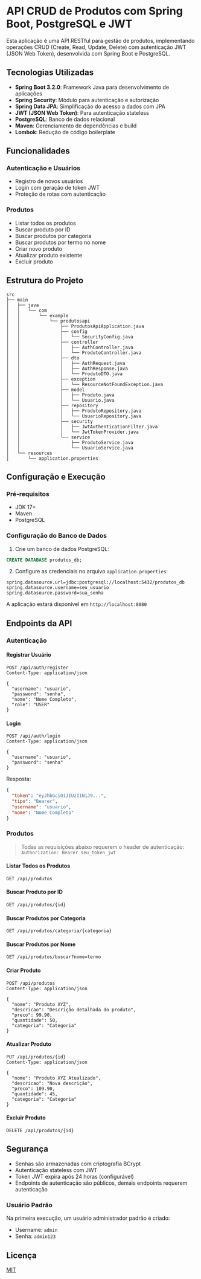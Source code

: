 # API CRUD de Produtos com Spring Boot, PostgreSQL e JWT

Esta aplicação é uma API RESTful para gestão de produtos, implementando operações CRUD (Create, Read, Update, Delete) com autenticação JWT (JSON Web Token), desenvolvida com Spring Boot e PostgreSQL.

## Tecnologias Utilizadas

- **Spring Boot 3.2.0**: Framework Java para desenvolvimento de aplicações
- **Spring Security**: Módulo para autenticação e autorização
- **Spring Data JPA**: Simplificação do acesso a dados com JPA
- **JWT (JSON Web Token)**: Para autenticação stateless
- **PostgreSQL**: Banco de dados relacional
- **Maven**: Gerenciamento de dependências e build
- **Lombok**: Redução de código boilerplate

## Funcionalidades

### Autenticação e Usuários
- Registro de novos usuários
- Login com geração de token JWT
- Proteção de rotas com autenticação

### Produtos
- Listar todos os produtos
- Buscar produto por ID
- Buscar produtos por categoria
- Buscar produtos por termo no nome
- Criar novo produto
- Atualizar produto existente
- Excluir produto

## Estrutura do Projeto

```
src
├── main
│   ├── java
│   │   └── com
│   │       └── example
│   │           └── produtosapi
│   │               ├── ProdutosApiApplication.java
│   │               ├── config
│   │               │   └── SecurityConfig.java
│   │               ├── controller
│   │               │   ├── AuthController.java
│   │               │   └── ProdutoController.java
│   │               ├── dto
│   │               │   ├── AuthRequest.java
│   │               │   ├── AuthResponse.java
│   │               │   └── ProdutoDTO.java
│   │               ├── exception
│   │               │   └── ResourceNotFoundException.java
│   │               ├── model
│   │               │   ├── Produto.java
│   │               │   └── Usuario.java
│   │               ├── repository
│   │               │   ├── ProdutoRepository.java
│   │               │   └── UsuarioRepository.java
│   │               ├── security
│   │               │   ├── JwtAuthenticationFilter.java
│   │               │   └── JwtTokenProvider.java
│   │               └── service
│   │                   ├── ProdutoService.java
│   │                   └── UsuarioService.java
│   └── resources
│       └── application.properties
```

## Configuração e Execução

### Pré-requisitos
- JDK 17+
- Maven
- PostgreSQL

### Configuração do Banco de Dados
1. Crie um banco de dados PostgreSQL:
```sql
CREATE DATABASE produtos_db;
```

2. Configure as credenciais no arquivo `application.properties`:
```properties
spring.datasource.url=jdbc:postgresql://localhost:5432/produtos_db
spring.datasource.username=seu_usuario
spring.datasource.password=sua_senha
```

A aplicação estará disponível em `http://localhost:8080`

## Endpoints da API

### Autenticação

#### Registrar Usuário
```
POST /api/auth/register
Content-Type: application/json

{
  "username": "usuario",
  "password": "senha",
  "nome": "Nome Completo",
  "role": "USER"
}
```

#### Login
```
POST /api/auth/login
Content-Type: application/json

{
  "username": "usuario",
  "password": "senha"
}
```
Resposta:
```json
{
  "token": "eyJhbGciOiJIUzI1NiJ9...",
  "tipo": "Bearer",
  "username": "usuario",
  "nome": "Nome Completo"
}
```

### Produtos

> Todas as requisições abaixo requerem o header de autenticação:
> `Authorization: Bearer seu_token_jwt`

#### Listar Todos os Produtos
```
GET /api/produtos
```

#### Buscar Produto por ID
```
GET /api/produtos/{id}
```

#### Buscar Produtos por Categoria
```
GET /api/produtos/categoria/{categoria}
```

#### Buscar Produtos por Nome
```
GET /api/produtos/buscar?nome=termo
```

#### Criar Produto
```
POST /api/produtos
Content-Type: application/json

{
  "nome": "Produto XYZ",
  "descricao": "Descrição detalhada do produto",
  "preco": 99.90,
  "quantidade": 50,
  "categoria": "Categoria"
}
```

#### Atualizar Produto
```
PUT /api/produtos/{id}
Content-Type: application/json

{
  "nome": "Produto XYZ Atualizado",
  "descricao": "Nova descrição",
  "preco": 109.90,
  "quantidade": 45,
  "categoria": "Categoria"
}
```

#### Excluir Produto
```
DELETE /api/produtos/{id}
```

## Segurança

- Senhas são armazenadas com criptografia BCrypt
- Autenticação stateless com JWT
- Token JWT expira após 24 horas (configurável)
- Endpoints de autenticação são públicos, demais endpoints requerem autenticação

### Usuário Padrão

Na primeira execução, um usuário administrador padrão é criado:
- Username: `admin`
- Senha: `admin123`


## Licença

[MIT](LICENSE)
